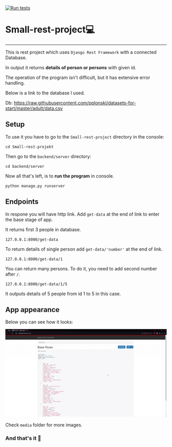 [![Run tests](https://github.com/MaciekEO/mmpackage/actions/workflows/tests.yml/badge.svg)](https://github.com/MaciekEO/mmpackage/actions/workflows/tests.yml)
# Small-rest-project💻

-----------
This is rest project which uses `Django Rest Framework` with a connected Database.

In output it returns **details of person or persons** with given id.

The operation of the program isn't difficult, but it has extensive error handling.

Below is a link to the database I used.

Db: https://raw.githubusercontent.com/pplonski/datasets-for-start/master/adult/data.csv

## Setup
To use it you have to go to the `Small-rest-project` directory in the console:
```
cd Small-rest-projekt
```
Then go to the `backend/server` directory:
```
cd backend/server
```
Now all that's left, is to **run the program** in console.
```
python manage.py runserver
```

## Endpoints
In respone you will have http link. Add `get-data` at the end of link to enter the base stage of app.

It returns first 3 people in database.
```
127.0.0.1:8000/get-data
```
To return details of single person add `get-data/'number'` at the end of link.
```
127.0.0.1:8000/get-data/1
```
You can return many persons. To do it, you need to add second number after `/`.
```
127.0.0.1:8000/get-data/1/5
```
It outputs details of 5 people from id 1 to 5 in this case.

## App appearance

Below you can see how it looks:

![](media/output.gif)

Check `media` folder for more images.

### And that's it 🎉
